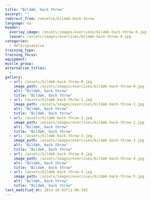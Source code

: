 ```yaml
---
title: "Bildæk, back throw"
excerpt: ""
redirect_from: /oevelse/bildæk-back-throw
language: da
header:
  overlay_image: /assets/images/exercises/bildæk-back-throw-0.jpg
  teaser: /assets/images/exercises/bildæk-back-throw-0.jpg
categories:
  - Helkropsøvelse
training_type: 
training_focus: 
equipment:
muscle_group:
alternative_titles:
  - 
gallery:
  - url: /assets/bildæk-back-throw-0.jpg
    image_path: /assets/images/exercises/bildæk-back-throw-0.jpg
    alt: "Bildæk, back throw"
    title: "Bildæk, back throw"
  - url: /assets/bildæk-back-throw-1.jpg
    image_path: /assets/images/exercises/bildæk-back-throw-1.jpg
    alt: "Bildæk, back throw"
    title: "Bildæk, back throw"
  - url: /assets/bildæk-back-throw-2.jpg
    image_path: /assets/images/exercises/bildæk-back-throw-2.jpg
    alt: "Bildæk, back throw"
    title: "Bildæk, back throw"
  - url: /assets/bildæk-back-throw-3.jpg
    image_path: /assets/images/exercises/bildæk-back-throw-3.jpg
    alt: "Bildæk, back throw"
    title: "Bildæk, back throw"
  - url: /assets/bildæk-back-throw-4.jpg
    image_path: /assets/images/exercises/bildæk-back-throw-4.jpg
    alt: "Bildæk, back throw"
    title: "Bildæk, back throw"
  - url: /assets/bildæk-back-throw-5.jpg
    image_path: /assets/images/exercises/bildæk-back-throw-5.jpg
    alt: "Bildæk, back throw"
    title: "Bildæk, back throw"
last_modified_at: 2014-10-03T11:00:30Z
---
```



